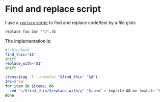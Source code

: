 # Find and replace script

I use a [`replace` script](https://github.com/croaky/laptop/blob/main/bin/replace)
to find and replace code/text by a file glob:

```bash
replace foo bar **/*.rb
```

The implementation is:

```bash
#!/bin/bash
find_this="$1"
shift
replace_with="$1"
shift

items=$(ag -l --nocolor "$find_this" "$@")
IFS=$'\n'
for item in $items; do
  sed "s/$find_this/$replace_with/g" "$item" > tmpfile && mv tmpfile "$item"
done
```
